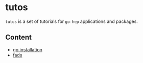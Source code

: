 tutos
=====

`tutos` is a set of tutorials for `go-hep` applications and packages.

## Content

- [go installation](000-go-installation)
- [fads](001-fads)
